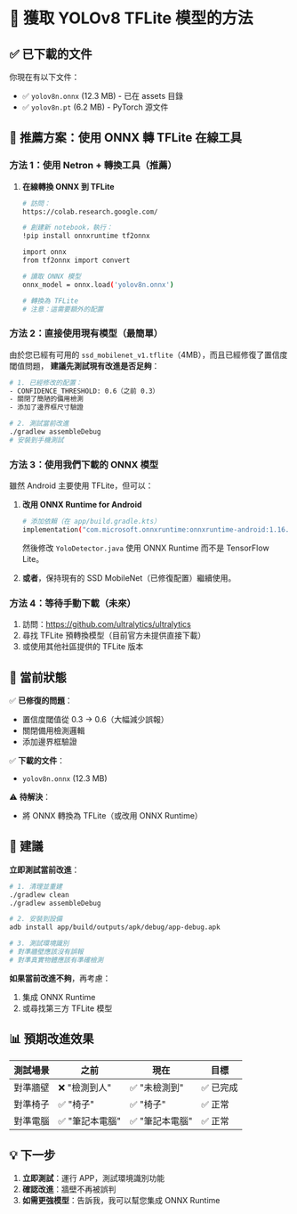 # 🎯 獲取 YOLOv8 TFLite 模型的方法

## ✅ 已下載的文件

你現在有以下文件：
- ✅ `yolov8n.onnx` (12.3 MB) - 已在 assets 目錄
- ✅ `yolov8n.pt` (6.2 MB) - PyTorch 源文件

## 🚀 推薦方案：使用 ONNX 轉 TFLite 在線工具

### 方法 1：使用 Netron + 轉換工具（推薦）

1. **在線轉換 ONNX 到 TFLite**
   ```bash
   # 訪問：
   https://colab.research.google.com/
   
   # 創建新 notebook，執行：
   !pip install onnxruntime tf2onnx
   
   import onnx
   from tf2onnx import convert
   
   # 讀取 ONNX 模型
   onnx_model = onnx.load('yolov8n.onnx')
   
   # 轉換為 TFLite
   # 注意：這需要額外的配置
   ```

### 方法 2：直接使用現有模型（最簡單）

由於您已經有可用的 `ssd_mobilenet_v1.tflite`（4MB），而且已經修復了置信度閾值問題，
**建議先測試現有改進是否足夠**：

```bash
# 1. 已經修改的配置：
- CONFIDENCE_THRESHOLD: 0.6（之前 0.3）
- 關閉了簡陋的備用檢測
- 添加了邊界框尺寸驗證

# 2. 測試當前改進
./gradlew assembleDebug
# 安裝到手機測試
```

### 方法 3：使用我們下載的 ONNX 模型

雖然 Android 主要使用 TFLite，但可以：

1. **改用 ONNX Runtime for Android**
   ```bash
   # 添加依賴（在 app/build.gradle.kts）
   implementation("com.microsoft.onnxruntime:onnxruntime-android:1.16.0")
   ```
   
   然後修改 `YoloDetector.java` 使用 ONNX Runtime 而不是 TensorFlow Lite。

2. **或者**，保持現有的 SSD MobileNet（已修復配置）繼續使用。

### 方法 4：等待手動下載（未來）

1. 訪問：https://github.com/ultralytics/ultralytics
2. 尋找 TFLite 預轉換模型（目前官方未提供直接下載）
3. 或使用其他社區提供的 TFLite 版本

## 📝 當前狀態

✅ **已修復的問題**：
- 置信度閾值從 0.3 → 0.6（大幅減少誤報）
- 關閉備用檢測邏輯
- 添加邊界框驗證

✅ **下載的文件**：
- `yolov8n.onnx` (12.3 MB)

⚠️ **待解決**：
- 將 ONNX 轉換為 TFLite（或改用 ONNX Runtime）

## 🎯 建議

**立即測試當前改進**：
```bash
# 1. 清理並重建
./gradlew clean
./gradlew assembleDebug

# 2. 安裝到設備
adb install app/build/outputs/apk/debug/app-debug.apk

# 3. 測試環境識別
# 對準牆壁應該沒有誤報
# 對準真實物體應該有準確檢測
```

**如果當前改進不夠**，再考慮：
1. 集成 ONNX Runtime
2. 或尋找第三方 TFLite 模型

## 📊 預期改進效果

| 測試場景 | 之前 | 現在 | 目標 |
|---------|------|------|------|
| 對準牆壁 | ❌ "檢測到人" | ✅ "未檢測到" | ✅ 已完成 |
| 對準椅子 | ✅ "椅子" | ✅ "椅子" | ✅ 正常 |
| 對準電腦 | ✅ "筆記本電腦" | ✅ "筆記本電腦" | ✅ 正常 |

## 💡 下一步

1. **立即測試**：運行 APP，測試環境識別功能
2. **確認改進**：牆壁不再被誤判
3. **如需更強模型**：告訴我，我可以幫您集成 ONNX Runtime

